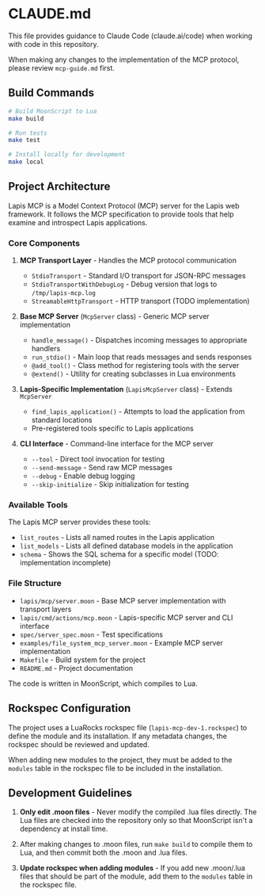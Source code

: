 # CLAUDE.md

This file provides guidance to Claude Code (claude.ai/code) when working with code in this repository.

When making any changes to the implementation of the MCP protocol, please
review `mcp-guide.md` first.

## Build Commands

```bash
# Build MoonScript to Lua
make build

# Run tests
make test

# Install locally for development
make local
```

## Project Architecture

Lapis MCP is a Model Context Protocol (MCP) server for the Lapis web framework. It follows the MCP specification to provide tools that help examine and introspect Lapis applications.

### Core Components

1. **MCP Transport Layer** - Handles the MCP protocol communication
   - `StdioTransport` - Standard I/O transport for JSON-RPC messages
   - `StdioTransportWithDebugLog` - Debug version that logs to `/tmp/lapis-mcp.log`
   - `StreamableHttpTransport` - HTTP transport (TODO implementation)

2. **Base MCP Server** (`McpServer` class) - Generic MCP server implementation
   - `handle_message()` - Dispatches incoming messages to appropriate handlers
   - `run_stdio()` - Main loop that reads messages and sends responses
   - `@add_tool()` - Class method for registering tools with the server
   - `@extend()` - Utility for creating subclasses in Lua environments

3. **Lapis-Specific Implementation** (`LapisMcpServer` class) - Extends `McpServer`
   - `find_lapis_application()` - Attempts to load the application from standard locations
   - Pre-registered tools specific to Lapis applications

4. **CLI Interface** - Command-line interface for the MCP server
   - `--tool` - Direct tool invocation for testing
   - `--send-message` - Send raw MCP messages
   - `--debug` - Enable debug logging
   - `--skip-initialize` - Skip initialization for testing

### Available Tools

The Lapis MCP server provides these tools:
- `list_routes` - Lists all named routes in the Lapis application
- `list_models` - Lists all defined database models in the application
- `schema` - Shows the SQL schema for a specific model (TODO: implementation incomplete)

### File Structure

- `lapis/mcp/server.moon` - Base MCP server implementation with transport layers
- `lapis/cmd/actions/mcp.moon` - Lapis-specific MCP server and CLI interface
- `spec/server_spec.moon` - Test specifications
- `examples/file_system_mcp_server.moon` - Example MCP server implementation
- `Makefile` - Build system for the project
- `README.md` - Project documentation

The code is written in MoonScript, which compiles to Lua.

## Rockspec Configuration

The project uses a LuaRocks rockspec file (`lapis-mcp-dev-1.rockspec`) to
define the module and its installation. If any metadata changes, the rockspec
should be reviewed and updated.

When adding new modules to the project, they must be added to the `modules`
table in the rockspec file to be included in the installation.

## Development Guidelines

1. **Only edit .moon files** - Never modify the compiled .lua files directly. The Lua files are checked into the repository only so that MoonScript isn't a dependency at install time.

2. After making changes to .moon files, run `make build` to compile them to Lua, and then commit both the .moon and .lua files.

3. **Update rockspec when adding modules** - If you add new .moon/.lua files that should be part of the module, add them to the `modules` table in the rockspec file.
